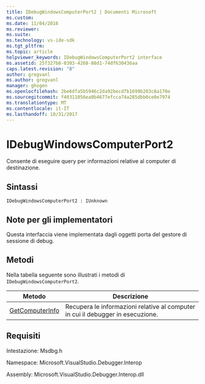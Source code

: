```yaml
---
title: IDebugWindowsComputerPort2 | Documenti Microsoft
ms.custom: 
ms.date: 11/04/2016
ms.reviewer: 
ms.suite: 
ms.technology: vs-ide-sdk
ms.tgt_pltfrm: 
ms.topic: article
helpviewer_keywords: IDebugWindowsComputerPort2 interface
ms.assetid: 25f327b8-0303-4268-88d1-74df630436aa
caps.latest.revision: "8"
author: gregvanl
ms.author: gregvanl
manager: ghogen
ms.openlocfilehash: 2be6dfa5b5946c2da92becd7b1699b203c8a170e
ms.sourcegitcommit: f40311056ea0b4677efcca74a285dbb0ce0e7974
ms.translationtype: MT
ms.contentlocale: it-IT
ms.lasthandoff: 10/31/2017
---
```

# <a name="idebugwindowscomputerport2"></a>IDebugWindowsComputerPort2
Consente di eseguire query per informazioni relative al computer di destinazione.  
  
## <a name="syntax"></a>Sintassi  
  
```  
IDebugWindowsComputerPort2 : IUnknown  
```  
  
## <a name="notes-for-implementers"></a>Note per gli implementatori  
 Questa interfaccia viene implementata dagli oggetti porta del gestore di sessione di debug.  
  
## <a name="methods"></a>Metodi  
 Nella tabella seguente sono illustrati i metodi di `IDebugWindowsComputerPort2`.  
  
|Metodo|Descrizione|  
|------------|-----------------|  
|[GetComputerInfo](../../../extensibility/debugger/reference/idebugwindowscomputerport2-getcomputerinfo.md)|Recupera le informazioni relative al computer in cui il debugger in esecuzione.|  
  
## <a name="requirements"></a>Requisiti  
 Intestazione: Msdbg.h  
  
 Namespace: Microsoft.VisualStudio.Debugger.Interop  
  
 Assembly: Microsoft.VisualStudio.Debugger.Interop.dll